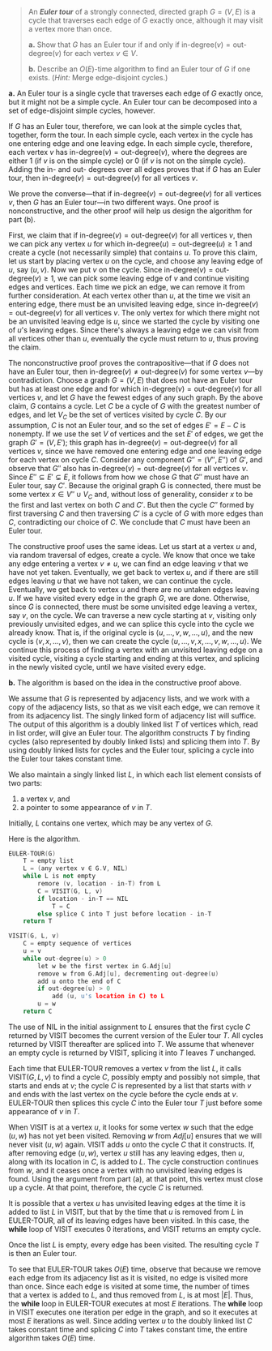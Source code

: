 > An **_Euler tour_** of a strongly connected, directed graph $G = (V, E)$ is a cycle that traverses each edge of $G$ exactly once, although it may visit a vertex more than once.
>
> **a.** Show that $G$ has an Euler tour if and only if $\text{in-degree}(v) = \text{out-degree}(v)$ for each vertex $v \in V$.
>
> **b.** Describe an $O(E)$-time algorithm to find an Euler tour of $G$ if one exists. ($\textit{Hint:}$ Merge edge-disjoint cycles.)

**a.** An Euler tour is a single cycle that traverses each edge of $G$ exactly once, but it might not be a simple cycle. An Euler tour can be decomposed into a set of edge-disjoint simple cycles, however.

If $G$ has an Euler tour, therefore, we can look at the simple cycles that, together, form the tour. In each simple cycle, each vertex in the cycle has one entering edge and one leaving edge. In each simple cycle, therefore, each vertex $v$ has $\text{in-degree}(v) = \text{out-degree}(v)$, where the degrees are either $1$ (if $v$ is on the simple cycle) or $0$ (if $v$ is not on the simple cycle). Adding the in- and out- degrees over all edges proves that if $G$ has an Euler tour, then $\text{in-degree}(v) = \text{out-degree}(v)$ for all vertices $v$.

We prove the converse—that if $\text{in-degree}(v) = \text{out-degree}(v)$ for all vertices $v$, then $G$ has an Euler tour—in two different ways. One proof is nonconstructive, and the other proof will help us design the algorithm for part (b).

First, we claim that if $\text{in-degree}(v) = \text{out-degree}(v)$ for all vertices $v$, then we can pick any vertex $u$ for which $\text{in-degree}(u) = \text{out-degree}(u) \ge 1$ and create a cycle (not necessarily simple) that contains $u$. To prove this claim, let us start by placing vertex $u$ on the cycle, and choose any leaving edge of $u$, say ($u, v$). Now we put $v$ on the cycle. Since $\text{in-degree}(v) = \text{out-degree}(v) \ge 1$, we can pick some leaving edge of $v$ and continue visiting edges and vertices. Each time we pick an edge, we can remove it from further consideration. At each vertex other than $u$, at the time we visit an entering edge, there must be an unvisited leaving edge, since $\text{in-degree}(v) = \text{out-degree}(v)$ for all vertices $v$. The only vertex for which there might not be an unvisited leaving edge is $u$, since we started the cycle by visiting one of $u$'s leaving edges. Since there's always a leaving edge we can visit from all vertices other than $u$, eventually the cycle must return to $u$, thus proving the claim.

The nonconstructive proof proves the contrapositive—that if $G$ does not have an Euler tour, then $\text{in-degree}(v) \ne \text{out-degree}(v)$ for some vertex $v$—by contradiction. Choose a graph $G = (V, E)$ that does not have an Euler tour but has at least one edge and for which $\text{in-degree}(v) = \text{out-degree}(v)$ for all vertices $v$, and let $G$ have the fewest edges of any such graph. By the above claim, $G$ contains a cycle. Let $C$ be a cycle of $G$ with the greatest number of edges, and let $V_C$ be the set of vertices visited by cycle $C$. By our assumption, $C$ is not an Euler tour, and so the set of edges $E' = E - C$ is nonempty. If we use the set $V$ of vertices and the set $E'$ of edges, we get the graph $G' = (V, E')$; this graph has $\text{in-degree}(v) = \text{out-degree}(v)$ for all vertices $v$, since we have removed one entering edge and one leaving edge for each vertex on cycle $C$. Consider any component $G'' = (V'' , E'')$ of $G'$, and observe that $G''$ also has $\text{in-degree}(v) = \text{out-degree}(v)$ for all vertices $v$. Since $E'' \subseteq E' \subsetneq E$, it follows from how we chose $G$ that $G''$ must have an Euler tour, say $C'$. Because the original graph G is connected, there must be some vertex $x \in V'' \cup V_C$ and, without loss of generality, consider $x$ to be the first and last vertex on both $C$ and $C'$. But then the cycle $C''$ formed by first traversing $C$ and then traversing $C'$ is a cycle of $G$ with more edges than $C$, contradicting our choice of $C$. We conclude that $C$ must have been an Euler tour.

The constructive proof uses the same ideas. Let us start at a vertex $u$ and, via random traversal of edges, create a cycle. We know that once we take any edge entering a vertex $v \ne u$, we can find an edge leaving $v$ that we have not yet taken. Eventually, we get back to vertex $u$, and if there are still edges leaving $u$ that we have not taken, we can continue the cycle. Eventually, we get back to vertex $u$ and there are no untaken edges leaving $u$. If we have visited every edge in the graph $G$, we are done. Otherwise, since $G$ is connected, there must be some unvisited edge leaving a vertex, say $v$, on the cycle. We can traverse a new cycle starting at $v$, visiting only previously unvisited edges, and we can splice this cycle into the cycle we already know. That is, if the original cycle is $\langle u, \ldots, v, w, \ldots, u \rangle$, and the new cycle is $\langle v, x, \ldots, v\rangle$, then we can create the cycle $\langle u, \ldots, v, x, \ldots, v, w, \ldots, u \rangle$. We continue this process of finding a vertex with an unvisited leaving edge on a visited cycle, visiting a cycle starting and ending at this vertex, and splicing in the newly visited cycle, until we have visited every edge.

**b.** The algorithm is based on the idea in the constructive proof above.

We assume that $G$ is represented by adjacency lists, and we work with a copy of the adjacency lists, so that as we visit each edge, we can remove it from its adjacency list. The singly linked form of adjacency list will suffice. The output of this algorithm is a doubly linked list $T$ of vertices which, read in list order, will give an Euler tour. The algorithm constructs $T$ by finding cycles (also represented by doubly linked lists) and splicing them into $T$. By using doubly linked lists for cycles and the Euler tour, splicing a cycle into the Euler tour takes constant time.

We also maintain a singly linked list $L$, in which each list element consists of two parts:

1. a vertex $v$, and
2. a pointer to some appearance of $v$ in $T$.

Initially, $L$ contains one vertex, which may be any vertex of $G$.

Here is the algorithm.

```cpp
EULER-TOUR(G)
    T = empty list
    L = (any vertex v ∈ G.V, NIL)
    while L is not empty
        remore (v, location - in-T) from L
        C = VISIT(G, L, v)
        if location - in-T == NIL
            T = C
        else splice C into T just before location - in-T
    return T
```

```cpp
VISIT(G, L, v)
    C = empty sequence of vertices
    u = v
    while out-degree(u) > 0
        let w be the first vertex in G.Adj[u]
        remove w from G.Adj[u], decrementing out-degree(u)
        add u onto the end of C
        if out-degree(u) > 0
            add (u, u's location in C) to L
        u = w
    return C
```

The use of $\text{NIL}$ in the initial assignment to $L$ ensures that the first cycle $C$ returned by $\text{VISIT}$ becomes the current version of the Euler tour $T$. All cycles returned by $\text{VISIT}$ thereafter are spliced into $T$. We assume that whenever an empty cycle is returned by $\text{VISIT}$, splicing it into $T$ leaves $T$ unchanged.

Each time that $\text{EULER-TOUR}$ removes a vertex $v$ from the list $L$, it calls $\text{VISIT}(G, L, v)$ to find a cycle $C$, possibly empty and possibly not simple, that starts and ends at $v$; the cycle $C$ is represented by a list that starts with $v$ and ends with the last vertex on the cycle before the cycle ends at $v$. $\text{EULER-TOUR}$ then splices this cycle $C$ into the Euler tour $T$ just before some appearance of $v$ in $T$.

When $\text{VISIT}$ is at a vertex $u$, it looks for some vertex $w$ such that the edge $(u, w)$ has not yet been visited. Removing $w$ from $Adj[u]$ ensures that we will never visit $(u, w)$ again. $\text{VISIT}$ adds $u$ onto the cycle $C$ that it constructs. If, after removing edge $(u, w)$, vertex $u$ still has any leaving edges, then $u$, along with its location in $C$, is added to $L$. The cycle construction continues from $w$, and it ceases once a vertex with no unvisited leaving edges is found. Using the argument from part (a), at that point, this vertex must close up a cycle. At that point, therefore, the cycle $C$ is returned.

It is possible that a vertex $u$ has unvisited leaving edges at the time it is added to list $L$ in $\text{VISIT}$, but that by the time that $u$ is removed from $L$ in $\text{EULER-TOUR}$, all of its leaving edges have been visited. In this case, the **while** loop of $\text{VISIT}$ executes $0$ iterations, and $\text{VISIT}$ returns an empty cycle.

Once the list $L$ is empty, every edge has been visited. The resulting cycle $T$ is then an Euler tour.

To see that $\text{EULER-TOUR}$ takes $O(E)$ time, observe that because we remove each edge from its adjacency list as it is visited, no edge is visited more than once. Since each edge is visited at some time, the number of times that a vertex is added to $L$, and thus removed from $L$, is at most $|E|$. Thus, the **while** loop in $\text{EULER-TOUR}$ executes at most $E$ iterations. The **while** loop in $\text{VISIT}$ executes one iteration per edge in the graph, and so it executes at most $E$ iterations as well. Since adding vertex $u$ to the doubly linked list $C$ takes constant time and splicing $C$ into $T$ takes constant time, the entire algorithm takes $O(E)$ time.
